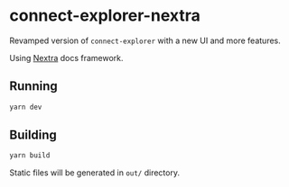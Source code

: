 # connect-explorer-nextra

Revamped version of `connect-explorer` with a new UI and more features.

Using [Nextra](https://nextra.site) docs framework.

## Running

```bash
yarn dev
```

## Building

```bash
yarn build
```

Static files will be generated in `out/` directory.
